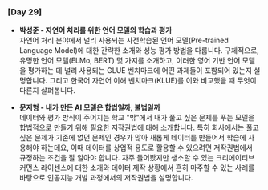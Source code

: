 ### [Day 29]

- **박성준 - 자연어 처리를 위한 언어 모델의 학습과 평가**  
	자연어 처리 분야에서 널리 사용되는 사전학습된 언어 모델(Pre-trained Language Model)에 대한 간략한 소개와 성능 평가 방법을 다룹니다. 구체적으로, 유명한 언어 모델(ELMo, BERT) 몇 가지를 소개하고, 이러한 영어 기반 언어 모델을 평가하는 데 널리 사용되는 GLUE 벤치마크에 어떤 과제들이 포함되어 있는지 설명합니다. 그리고 한국어 자연어 이해 벤치마크(KLUE)를 이와 비교했을 때 무엇이 다른지 살펴봅니다.

- **문지형 - 내가 만든 AI 모델은 합법일까, 불법일까**  
	데이터와 평가 방식이 주어지는 학교 "밖"에서 내가 풀고 싶은 문제를 푸는 모델을 합법적으로 만들기 위해 필요한 저작권법에 대해 소개합니다. 특히 회사에서는 풀고 싶은 문제가 기존에 없던 문제인 경우가 많아 새롭게 데이터를 만들어서 학습에 사용해야 하는데요, 이때 데이터를 상업적 용도로 활용할 수 있으려면 저작권법에서 규정하는 조건을 잘 알아야 합니다. 자주 들어봤지만 생소할 수 있는 크리에이티브 커먼스 라이센스에 대한 소개와 데이터 제작 상황에서 흔히 마주할 수 있는 사례를 바탕으로 인공지능 개발 과정에서의 저작권법을 설명합니다.